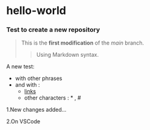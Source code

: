# hello-world
### Test to create a new repository

>This is the **first modification** of the *main* branch.
>> Using Markdown syntax.

A new test:
- with other phrases
- and with :
  - [links](https://www.markdownguide.org/basic-syntax/#ordered-lists)
  - other characters : \* , \#

1.New changes added...

2.On VSCode